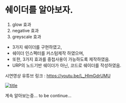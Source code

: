 # 쉐이더를 알아보자.

1. glow 효과
2. negative 효과
3. greyscale 효과

- 3가지 쉐이더를 구현하였고,
- 쉐이더 인스펙터를 커스텀제작 하였으며,
- 또한, 3가지 효과를 중첩사용이 가능하도록 제작하였음.
- URP의 노드기반 쉐이더가 아닌, 코드로 쉐이더를 작성하였음.

시연영상 유튜브 링크 : https://youtu.be/L_HImGdrUMU

[![title](https://img.youtube.com/vi/L_HImGdrUMU/hqdefault.jpg)](https://youtu.be/L_HImGdrUMU)

계속 알아보는중... to be continue...
